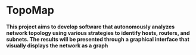 # TopoMap
**This project aims to develop software that autonomously analyzes network topology using various strategies to identify hosts, routers, and subnets. The results will be presented through a graphical interface that visually displays the network as a graph**

